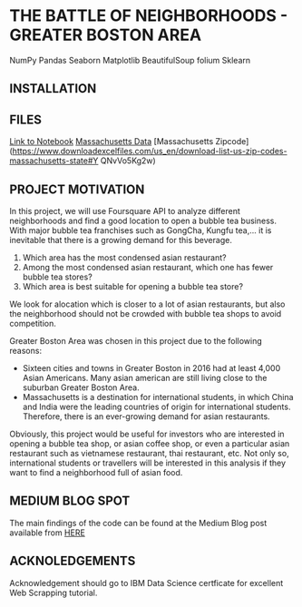 # THE BATTLE OF NEIGHBORHOODS - GREATER BOSTON AREA

NumPy
Pandas
Seaborn
Matplotlib
BeautifulSoup
folium
Sklearn

## INSTALLATION

## FILES
[Link to Notebook](https://github.com/thule86/Battle-of-Neighborhoods-Greater-Boston-Area/blob/main/Battle%20of%20Neighborhoods-%20Boston%20(1).ipynb)
[Massachusetts Data](https://simplemaps.com/data/us-cities)
[Massachusetts Zipcode](https://www.downloadexcelfiles.com/us_en/download-list-us-zip-codes-massachusetts-state#Y QNvVo5Kg2w)

## PROJECT MOTIVATION 

In this project, we will use Foursquare API to analyze different neighborhoods and find a good
location to open a bubble tea business. With major bubble tea franchises such as GongCha,
Kungfu tea,... it is inevitable that there is a growing demand for this beverage.

1. Which area has the most condensed asian restaurant?
2. Among the most condensed asian restaurant, which one has fewer bubble tea stores?
3. Which area is best suitable for opening a bubble tea store?

We look for alocation which is closer to a lot of asian restaurants, but also the neighborhood should not be
crowded with bubble tea shops to avoid competition.

Greater Boston Area was chosen in this project due to the following reasons:
- Sixteen cities and towns in Greater Boston in 2016 had at least 4,000 Asian Americans.
Many asian american are still living close to the suburban Greater Boston Area.
- Massachusetts is a destination for international students, in which China and India were
the leading countries of origin for international students. Therefore, there is an
ever-growing demand for asian restaurants.

Obviously, this project would be useful for investors who are interested in opening a bubble tea
shop, or asian coffee shop, or even a particular asian restaurant such as vietnamese restaurant,
thai restaurant, etc. Not only so, international students or travellers will be interested in this
analysis if they want to find a neighborhood full of asian food.


## MEDIUM BLOG SPOT
The main findings of the code can be found at the Medium Blog post available from [HERE](https://medium.com/@tle28/battle-of-neighborhoods-greater-boston-area-1c3738b07226)

## ACKNOLEDGEMENTS
Acknowledgement should go to IBM Data Science certficate for excellent Web Scrapping tutorial.
